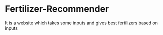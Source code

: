 # Fertilizer-Recommender
It is a website which takes some inputs and gives best fertilizers based on inputs
